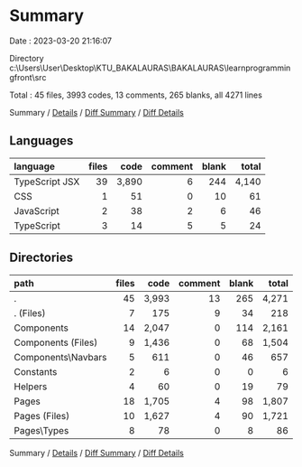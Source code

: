# Summary

Date : 2023-03-20 21:16:07

Directory c:\\Users\\User\\Desktop\\KTU_BAKALAURAS\\BAKALAURAS\\learnprogrammingfront\\src

Total : 45 files,  3993 codes, 13 comments, 265 blanks, all 4271 lines

Summary / [Details](details.md) / [Diff Summary](diff.md) / [Diff Details](diff-details.md)

## Languages
| language | files | code | comment | blank | total |
| :--- | ---: | ---: | ---: | ---: | ---: |
| TypeScript JSX | 39 | 3,890 | 6 | 244 | 4,140 |
| CSS | 1 | 51 | 0 | 10 | 61 |
| JavaScript | 2 | 38 | 2 | 6 | 46 |
| TypeScript | 3 | 14 | 5 | 5 | 24 |

## Directories
| path | files | code | comment | blank | total |
| :--- | ---: | ---: | ---: | ---: | ---: |
| . | 45 | 3,993 | 13 | 265 | 4,271 |
| . (Files) | 7 | 175 | 9 | 34 | 218 |
| Components | 14 | 2,047 | 0 | 114 | 2,161 |
| Components (Files) | 9 | 1,436 | 0 | 68 | 1,504 |
| Components\\Navbars | 5 | 611 | 0 | 46 | 657 |
| Constants | 2 | 6 | 0 | 0 | 6 |
| Helpers | 4 | 60 | 0 | 19 | 79 |
| Pages | 18 | 1,705 | 4 | 98 | 1,807 |
| Pages (Files) | 10 | 1,627 | 4 | 90 | 1,721 |
| Pages\\Types | 8 | 78 | 0 | 8 | 86 |

Summary / [Details](details.md) / [Diff Summary](diff.md) / [Diff Details](diff-details.md)
